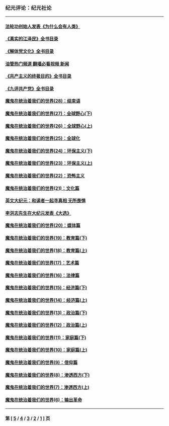 ### 纪元评论：纪元社论
---
#### [法轮功创始人发表《为什么会有人类》](../../pages/nsc422/n13912117.md?02170330) 
#### [《真实的江泽民》全书目录](../../pages/nsc422/n13721399.md?02170330) 
#### [《解体党文化》全书目录](../../pages/nsc422/n13721157.md?02170330) 
#### [油管热门频道 翻墙必看视频 新闻](ok?02170330)
#### [《共产主义的终极目的》全书目录](../../pages/nsc422/n13721048.md?02170330) 
#### [《九评共产党》全书目录](../../pages/nsc422/n13708085.md?02170330) 
#### [魔鬼在统治着我们的世界(28)：结束语](../../pages/nsc422/n10936246.md?02170330) 
#### [魔鬼在统治着我们的世界(27)：全球野心(下)](../../pages/nsc422/n10928319.md?02170330) 
#### [魔鬼在统治着我们的世界(26)：全球野心(上)](../../pages/nsc422/n10900318.md?02170330) 
#### [魔鬼在统治着我们的世界(25)：全球化](../../pages/nsc422/n10788205.md?02170330) 
#### [魔鬼在统治着我们的世界(24)：环保主义(下)](../../pages/nsc422/n10695307.md?02170330) 
#### [魔鬼在统治着我们的世界(23)：环保主义(上)](../../pages/nsc422/n10688613.md?02170330) 
#### [魔鬼在统治着我们的世界(22)：恐怖主义](../../pages/nsc422/n10614727.md?02170330) 
#### [魔鬼在统治着我们的世界(21)：文化篇](../../pages/nsc422/n10597706.md?02170330) 
#### [英文大纪元：和读者一起寻真相 无所畏惧](../../pages/nsc422/n12542027.md?02170330) 
#### [李洪志先生在大纪元发表《大选》](../../pages/nsc422/n12534746.md?02170330) 
#### [魔鬼在统治着我们的世界(20)：媒体篇](../../pages/nsc422/n10586579.md?02170330) 
#### [魔鬼在统治着我们的世界(19)：教育篇(下)](../../pages/nsc422/n10564808.md?02170330) 
#### [魔鬼在统治着我们的世界(18)：教育篇(上)](../../pages/nsc422/n10526970.md?02170330) 
#### [魔鬼在统治着我们的世界(17)：艺术篇](../../pages/nsc422/n10499093.md?02170330) 
#### [魔鬼在统治着我们的世界(16)：法律篇](../../pages/nsc422/n10485969.md?02170330) 
#### [魔鬼在统治着我们的世界(15)：经济篇(下)](../../pages/nsc422/n10469975.md?02170330) 
#### [魔鬼在统治着我们的世界(14)：经济篇(上)](../../pages/nsc422/n10457370.md?02170330) 
#### [魔鬼在统治着我们的世界(13)：政治篇(下)](../../pages/nsc422/n10448270.md?02170330) 
#### [魔鬼在统治着我们的世界(12)：政治篇(上)](../../pages/nsc422/n10444576.md?02170330) 
#### [魔鬼在统治着我们的世界(11)：家庭篇(下)](../../pages/nsc422/n10440961.md?02170330) 
#### [魔鬼在统治着我们的世界(10)：家庭篇(上)](../../pages/nsc422/n10435448.md?02170330) 
#### [魔鬼在统治着我们的世界(9)：信仰篇](../../pages/nsc422/n10432159.md?02170330) 
#### [魔鬼在统治着我们的世界(8)：渗透西方(下)](../../pages/nsc422/n10429603.md?02170330) 
#### [魔鬼在统治着我们的世界(7)：渗透西方(上)](../../pages/nsc422/n10426013.md?02170330) 
#### [魔鬼在统治着我们的世界(6)：输出革命](../../pages/nsc422/n10421536.md?02170330) 

---
#### 第 [ [5](./5.md?02170330) / [4](./4.md?02170330) / [3](./3.md?02170330) / [2](./2.md?02170330) / [1](./1.md?02170330) ] 页
